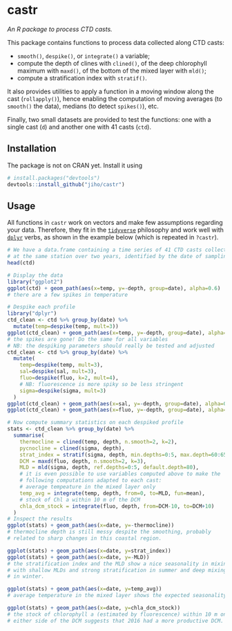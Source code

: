 # castr

*An R package to process CTD casts.*

This package contains functions to process data collected along CTD casts:

- `smooth()`, `despike()`, or `integrate()` a variable;
- compute the depth of clines with `clined()`, of the deep chlorophyll maximum with `maxd()`, of the bottom of the mixed layer with `mld()`;
- compute a stratification index with `stratif()`.

It also provides utilities to apply a function in a moving window along the cast (`rollapply()`), hence enabling the computation of moving averages (to `smooth()` the data), medians (to detect `spikes()`), etc.

Finally, two small datasets are provided to test the functions: one with a single cast (`d`) and another one with 41 casts (`ctd`).

## Installation

The package is not on CRAN yet. Install it using

```R
# install.packages("devtools")
devtools::install_github("jiho/castr")
```

## Usage

All functions in `castr` work on vectors and make few assumptions regarding your data. Therefore, they fit in the [`tidyverse`](https://www.tidyverse.org) philosophy and work well with [`dplyr`](http://dplyr.tidyverse.org) verbs, as shown in the example below (which is repeated in `?castr`).

```R
# We have a data.frame containing a time series of 41 CTD casts collected
# at the same station over two years, identified by the date of sampling
head(ctd)

# Display the data
library("ggplot2")
ggplot(ctd) + geom_path(aes(x=temp, y=-depth, group=date), alpha=0.6)
# there are a few spikes in temperature

# Despike each profile
library("dplyr")
ctd_clean <- ctd %>% group_by(date) %>%
  mutate(temp=despike(temp, mult=3))
ggplot(ctd_clean) + geom_path(aes(x=temp, y=-depth, group=date), alpha=0.6)
# the spikes are gone! Do the same for all variables
# NB: the despiking parameters should really be tested and adjusted
ctd_clean <- ctd %>% group_by(date) %>%
  mutate(
    temp=despike(temp, mult=3),
    sal=despike(sal, mult=3),
    fluo=despike(fluo, k=2, mult=4),
    # NB: fluorescence is more spiky so be less stringent
    sigma=despike(sigma, mult=3)
  )
ggplot(ctd_clean) + geom_path(aes(x=sal, y=-depth, group=date), alpha=0.6)
ggplot(ctd_clean) + geom_path(aes(x=fluo, y=-depth, group=date), alpha=0.6)

# Now compute summary statistics on each despiked profile
stats <- ctd_clean %>% group_by(date) %>%
  summarise(
    thermocline = clined(temp, depth, n.smooth=2, k=2),
    pycnocline = clined(sigma, depth),
    strat_index = stratif(sigma, depth, min.depths=0:5, max.depth=60:65),
    DCM = maxd(fluo, depth, n.smooth=2, k=3),
    MLD = mld(sigma, depth, ref.depths=0:5, default.depth=80),
    # it is even possible to use variables computed above to make the
    # following computations adapted to each cast:
    # average tempeature in the mixed layer only
    temp_avg = integrate(temp, depth, from=0, to=MLD, fun=mean),
    # stock of Chl a within 10 m of the DCM
    chla_dcm_stock = integrate(fluo, depth, from=DCM-10, to=DCM+10)
  )
# Inspect the results
ggplot(stats) + geom_path(aes(x=date, y=-thermocline))
# thermocline depth is still messy despite the smoothing, probably
# related to sharp changes in this coastal region.

ggplot(stats) + geom_path(aes(x=date, y=strat_index))
ggplot(stats) + geom_path(aes(x=date, y=-MLD))
# the stratification index and the MLD show a nice seasonality in mixing,
# with shallow MLDs and strong stratification in summer and deep mixing
# in winter.

ggplot(stats) + geom_path(aes(x=date, y=temp_avg))
# average temperature in the mixed layer shows the expected seasonality.

ggplot(stats) + geom_path(aes(x=date, y=chla_dcm_stock))
# the stock of chlorophyll a (estimated by fluorescence) within 10 m on
# either side of the DCM suggests that 2016 had a more productive DCM.
```
